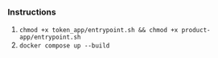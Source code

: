 ### Instructions

1. `chmod +x token_app/entrypoint.sh && chmod +x product-app/entrypoint.sh`
1. `docker compose up --build`
